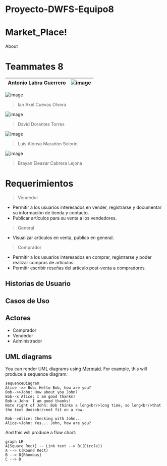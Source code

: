 # Proyecto-DWFS-Equipo8

# Market_Place!
About

# Teammates 8

Antonio Labra Guerrero  | ![image](https://user-images.githubusercontent.com/85530193/132099007-fb286ed2-044a-42d2-babe-8dee2320ca17.png)
----------------------- | -------------


![image](https://user-images.githubusercontent.com/85530193/132099065-4ce30efd-6370-4153-90e7-1d6e29a26006.png)
> Ian Axel Cuevas Olvera

![image](https://user-images.githubusercontent.com/85530193/132099070-68817ed6-d3f7-4758-a774-e165a803e444.png)
> David Dorantes Torres

![image](https://user-images.githubusercontent.com/85530193/132099075-7b9c4695-bd22-4975-bfce-ae6e5131b7ab.png)
> Luis Alonso Marañón Solorio

![image](https://user-images.githubusercontent.com/85530193/132099089-526eea3d-52d4-4c15-a542-021f94a8b45a.png)
> Brayan Eleazar Cabrera Lejona


# Requerimientos
> Vendedor
- Permitir a los usuarios interesados en vender, registrarse y documentar su información de tienda y contacto.
- Publicar artículos para su venta a los vendedores.
> General
- Visualizar artículos en venta, público en general.
> Comprador
- Permitir a los usuarios interesados en comprar, registrarse y poder realizar compras de artículos.
- Permitir escribir reseñas del artículo post-venta a compradores.

## Historias de Usuario


## Casos de Uso


## Actores
- Comprador
- Vendedor
- Administrador

## UML diagrams

You can render UML diagrams using [Mermaid](https://mermaidjs.github.io/). For example, this will produce a sequence diagram:

```mermaid
sequenceDiagram
Alice ->> Bob: Hello Bob, how are you?
Bob-->>John: How about you John?
Bob--x Alice: I am good thanks!
Bob-x John: I am good thanks!
Note right of John: Bob thinks a long<br/>long time, so long<br/>that the text does<br/>not fit on a row.

Bob-->Alice: Checking with John...
Alice->John: Yes... John, how are you?
```

And this will produce a flow chart:

```mermaid
graph LR
A[Square Rect] -- Link text --> B((Circle))
A --> C(Round Rect)
B --> D{Rhombus}
C --> D
```
